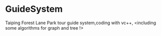 GuideSystem
===========

Taiping Forest Lane Park tour guide system,coding with vc++,
   <including some algorithms for graph and tree !>
